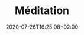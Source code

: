 ---
title: "Méditation"
date: 2020-07-26T16:25:08+02:00
draft: false
orientation: "portrait"
imageName: "9.jpg"
weight: 9
dimensions: "60 x 80"
url: "/meditation"
---